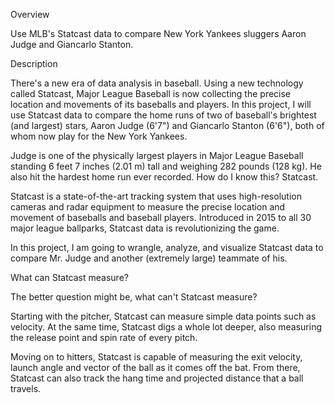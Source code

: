 Overview 

Use MLB's Statcast data to compare New York Yankees sluggers Aaron Judge and Giancarlo Stanton.

Description 

There's a new era of data analysis in baseball. Using a new technology called Statcast, Major League Baseball is now collecting the precise location and movements of its baseballs and players. In this project, I will use Statcast data to compare the home runs of two of baseball's brightest (and largest) stars, Aaron Judge (6'7") and Giancarlo Stanton (6'6"), both of whom now play for the New York Yankees.

Judge is one of the physically largest players in Major League Baseball standing 6 feet 7 inches (2.01 m) tall and weighing 282 pounds (128 kg). He also hit the hardest home run ever recorded. How do I know this? Statcast.

Statcast is a state-of-the-art tracking system that uses high-resolution cameras and radar equipment to measure the precise location and movement of baseballs and baseball players. Introduced in 2015 to all 30 major league ballparks, Statcast data is revolutionizing the game. 

In this project, I am going to wrangle, analyze, and visualize Statcast data to compare Mr. Judge and another (extremely large) teammate of his. 

What can Statcast measure?

The better question might be, what can't Statcast measure?

Starting with the pitcher, Statcast can measure simple data points such as velocity. At the same time, Statcast digs a whole lot deeper, also measuring the release point and spin rate of every pitch.

Moving on to hitters, Statcast is capable of measuring the exit velocity, launch angle and vector of the ball as it comes off the bat. From there, Statcast can also track the hang time and projected distance that a ball travels.
